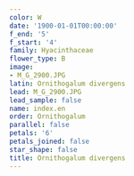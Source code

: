 ```yaml
---
color: W
date: '1900-01-01T00:00:00'
f_end: '5'
f_start: '4'
family: Hyacinthaceae
flower_type: B
image:
- M_G_2900.JPG
latin: Ornithogalum divergens
lead: M_G_2900.JPG
lead_sample: false
name: index.en
order: Ornithogalum
parallel: false
petals: '6'
petals_joined: false
star_shape: false
title: Ornithogalum divergens
---
```

